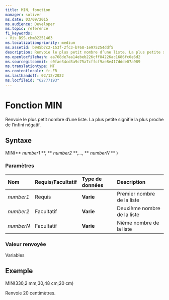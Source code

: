 ```yaml
---
title: MIN, fonction
manager: soliver
ms.date: 03/09/2015
ms.audience: Developer
ms.topic: reference
f1_keywords:
- Vis_DSS.chm82251463
ms.localizationpriority: medium
ms.assetid: b945b7c2-153f-2fc3-b768-1e975254ddf5
description: Renvoie le plus petit nombre d’une liste. La plus petite signifie la plus proche de l’infini négatif.
ms.openlocfilehash: aa768de7aa14ebeb226cff84226ac1686fc0e6d2
ms.sourcegitcommit: c0fae34cd3a9c75a7cffcf9ae8e417ddde07a989
ms.translationtype: MT
ms.contentlocale: fr-FR
ms.lasthandoff: 02/12/2022
ms.locfileid: "62777193"
---
```

# <a name="min-function"></a>Fonction MIN

Renvoie le plus petit nombre d’une liste. La plus petite signifie la plus proche de l’infini négatif.
  
## <a name="syntax"></a>Syntaxe

MIN(** *number1* **, ** *number2* **,..., ** *numberN* ** ) 
  
### <a name="parameters"></a>Paramètres

|**Nom**|**Requis/Facultatif**|**Type de données**|**Description**|
|:-----|:-----|:-----|:-----|
| _number1_ <br/> |Requis  <br/> |**Varie** <br/> |Premier nombre de la liste |
| _number2_ <br/> |Facultatif  <br/> |**Varie** <br/> | Deuxième nombre de la liste |
| _numberN_ <br/> |Facultatif  <br/> |**Varie** <br/> |Nième nombre de la liste |
   
### <a name="return-value"></a>Valeur renvoyée

Variables
  
## <a name="example"></a>Exemple

MIN(330,2 mm;30,48 cm;20 cm) 
  
Renvoie 20 centimètres. 
  

